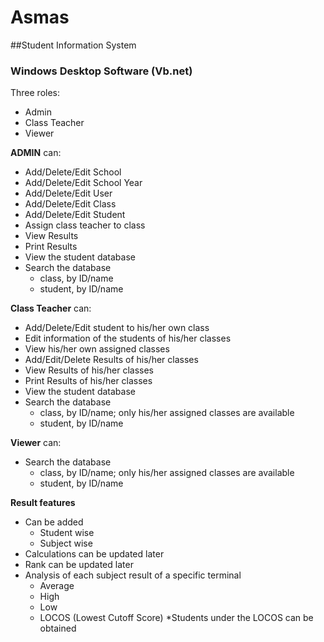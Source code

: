# __Asmas__
##Student Information System 
### Windows Desktop Software (Vb.net)

Three roles: 
* Admin
* Class Teacher
* Viewer

__ADMIN__ can:
* Add/Delete/Edit School
* Add/Delete/Edit School Year
* Add/Delete/Edit User
* Add/Delete/Edit Class
* Add/Delete/Edit Student
* Assign class teacher to class
* View Results
* Print Results
* View the student database
* Search the database
  * class, by ID/name
  * student, by ID/name
  
__Class Teacher__ can:
* Add/Delete/Edit student to his/her own class
* Edit information of the students of his/her classes
* View his/her own assigned classes
* Add/Edit/Delete Results of his/her classes
* View Results of his/her classes
* Print Results of his/her classes
* View the student database
* Search the database
  * class, by ID/name; only his/her assigned classes are available
  * student, by ID/name

__Viewer__ can:
* Search the database
  * class, by ID/name; only his/her assigned classes are available
  * student, by ID/name

__Result features__ 
* Can be added 
  * Student wise
  * Subject wise
* Calculations can be updated later
* Rank can be updated later
* Analysis of each subject result of a specific terminal
  * Average
  * High
  * Low
  * LOCOS (Lowest Cutoff Score)
    *Students under the LOCOS can be obtained